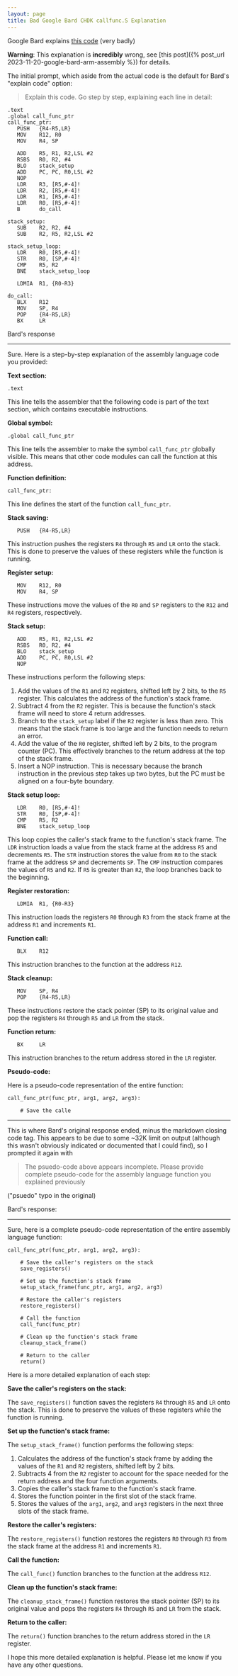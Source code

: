 ```yaml
---
layout: page
title: Bad Google Bard CHDK callfunc.S Explanation
---
```


Google Bard explains [this code](chdk-callfunc-original.html) (very badly)

__Warning__: This explanation is __incredibly__ wrong, see [this post]({% post_url 2023-11-20-google-bard-arm-assembly %}) for details.

The initial prompt, which aside from the actual code is the default for Bard's "explain code" option:

> Explain this code. Go step by step, explaining each line in detail:

```assembly
.text
.global call_func_ptr
call_func_ptr:
   PUSH   {R4-R5,LR}
   MOV    R12, R0
   MOV    R4, SP

   ADD    R5, R1, R2,LSL #2
   RSBS   R0, R2, #4
   BLO    stack_setup
   ADD    PC, PC, R0,LSL #2
   NOP
   LDR    R3, [R5,#-4]!
   LDR    R2, [R5,#-4]!
   LDR    R1, [R5,#-4]!
   LDR    R0, [R5,#-4]!
   B      do_call

stack_setup:
   SUB    R2, R2, #4
   SUB    R2, R5, R2,LSL #2

stack_setup_loop:
   LDR    R0, [R5,#-4]!
   STR    R0, [SP,#-4]!
   CMP    R5, R2
   BNE    stack_setup_loop

   LDMIA  R1, {R0-R3}

do_call:
   BLX    R12
   MOV    SP, R4
   POP    {R4-R5,LR}
   BX     LR
```

Bard's response

---

Sure. Here is a step-by-step explanation of the assembly language code you provided:

__Text section:__

```assembly
.text
```

This line tells the assembler that the following code is part of the text section, which contains executable instructions.

__Global symbol:__

```assembly
.global call_func_ptr
```

This line tells the assembler to make the symbol `call_func_ptr` globally visible. This means that other code modules can call the function at this address.

__Function definition:__

```assembly
call_func_ptr:
```

This line defines the start of the function `call_func_ptr`.

__Stack saving:__

```assembly
   PUSH   {R4-R5,LR}
```

This instruction pushes the registers `R4` through `R5` and `LR` onto the stack. This is done to preserve the values of these registers while the function is running.

__Register setup:__

```assembly
   MOV    R12, R0
   MOV    R4, SP
```

These instructions move the values of the `R0` and `SP` registers to the `R12` and `R4` registers, respectively.

__Stack setup:__

```assembly
   ADD    R5, R1, R2,LSL #2
   RSBS   R0, R2, #4
   BLO    stack_setup
   ADD    PC, PC, R0,LSL #2
   NOP
```

These instructions perform the following steps:

1. Add the values of the `R1` and `R2` registers, shifted left by 2 bits, to the `R5` register. This calculates the address of the function's stack frame.
2. Subtract 4 from the `R2` register. This is because the function's stack frame will need to store 4 return addresses.
3. Branch to the `stack_setup` label if the `R2` register is less than zero. This means that the stack frame is too large and the function needs to return an error.
4. Add the value of the `R0` register, shifted left by 2 bits, to the program counter (PC). This effectively branches to the return address at the top of the stack frame.
5. Insert a NOP instruction. This is necessary because the branch instruction in the previous step takes up two bytes, but the PC must be aligned on a four-byte boundary.

__Stack setup loop:__

```assembly
   LDR    R0, [R5,#-4]!
   STR    R0, [SP,#-4]!
   CMP    R5, R2
   BNE    stack_setup_loop
```

This loop copies the caller's stack frame to the function's stack frame. The `LDR` instruction loads a value from the stack frame at the address `R5` and decrements `R5`. The `STR` instruction stores the value from `R0` to the stack frame at the address `SP` and decrements `SP`. The `CMP` instruction compares the values of `R5` and `R2`. If `R5` is greater than `R2`, the loop branches back to the beginning.

__Register restoration:__

```assembly
   LDMIA  R1, {R0-R3}
```

This instruction loads the registers `R0` through `R3` from the stack frame at the address `R1` and increments `R1`.

__Function call:__

```assembly
   BLX    R12
```

This instruction branches to the function at the address `R12`.

__Stack cleanup:__

```assembly
   MOV    SP, R4
   POP    {R4-R5,LR}
```

These instructions restore the stack pointer (SP) to its original value and pop the registers `R4` through `R5` and `LR` from the stack.

__Function return:__

```assembly
   BX     LR
```

This instruction branches to the return address stored in the `LR` register.

__Pseudo-code:__

Here is a pseudo-code representation of the entire function:

```
call_func_ptr(func_ptr, arg1, arg2, arg3):

    # Save the calle
```

---

This is where Bard's original response ended, minus the markdown closing code tag. This appears to be due to some ~32K limit on output (although this wasn't obviously indicated or documented that I could find), so I prompted it again with
> The psuedo-code above appears incomplete. Please provide complete pseudo-code for the assembly language function you explained previously

("psuedo" typo in the original)

Bard's response:

---

Sure, here is a complete pseudo-code representation of the entire assembly language function:

```assembly
call_func_ptr(func_ptr, arg1, arg2, arg3):

    # Save the caller's registers on the stack
    save_registers()

    # Set up the function's stack frame
    setup_stack_frame(func_ptr, arg1, arg2, arg3)

    # Restore the caller's registers
    restore_registers()

    # Call the function
    call_func(func_ptr)

    # Clean up the function's stack frame
    cleanup_stack_frame()

    # Return to the caller
    return()
```

Here is a more detailed explanation of each step:

__Save the caller's registers on the stack:__

The `save_registers()` function saves the registers `R4` through `R5` and `LR` onto the stack. This is done to preserve the values of these registers while the function is running.

__Set up the function's stack frame:__

The `setup_stack_frame()` function performs the following steps:

1. Calculates the address of the function's stack frame by adding the values of the `R1` and `R2` registers, shifted left by 2 bits.
2. Subtracts 4 from the `R2` register to account for the space needed for the return address and the four function arguments.
3. Copies the caller's stack frame to the function's stack frame.
4. Stores the function pointer in the first slot of the stack frame.
5. Stores the values of the `arg1`, `arg2`, and `arg3` registers in the next three slots of the stack frame.

__Restore the caller's registers:__

The `restore_registers()` function restores the registers `R0` through `R3` from the stack frame at the address `R1` and increments `R1`.

__Call the function:__

The `call_func()` function branches to the function at the address `R12`.

__Clean up the function's stack frame:__

The `cleanup_stack_frame()` function restores the stack pointer (SP) to its original value and pops the registers `R4` through `R5` and `LR` from the stack.

__Return to the caller:__

The `return()` function branches to the return address stored in the `LR` register.

I hope this more detailed explanation is helpful. Please let me know if you have any other questions.
